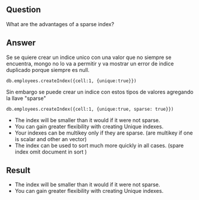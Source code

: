 ## Question

What are the advantages of a sparse index?


## Answer

Se se quiere crear un indice unico con una valor que no siempre se encuentra, mongo no lo va a permitir y va mostrar un error de indice duplicado porque siempre es null.

~~~mongo
db.employees.createIndex({cell:1, {unique:true}})
~~~

Sin embargo se puede crear un indice con estos tipos de valores agregando la llave "sparse"

~~~mongo
db.employees.createIndex({cell:1, {unique:true, sparse: true}})
~~~


- The index will be smaller than it would if it were not sparse.
- You can gain greater flexibility with creating Unique indexes.
- Your indexes can be multikey only if they are sparse. (are multikey if one is scalar and other an vector)
- The index can be used to sort much more quickly in all cases. (spare index omit document in sort )


## Result

- The index will be smaller than it would if it were not sparse.
- You can gain greater flexibility with creating Unique indexes.

